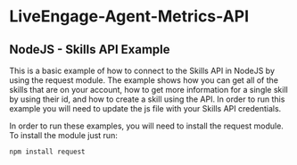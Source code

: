 # LiveEngage-Agent-Metrics-API

## NodeJS - Skills API Example
This is a basic example of how to connect to the Skills API in NodeJS by using the request module. The example shows how you can get all of the skills that are on your account, how to get more information for a single skill by using their id, and how to create a skill using the API. In order to run this example you will need to update the js file with your Skills API credentials.

In order to run these examples, you will need to install the request module. To install the module just run:

```sh
npm install request
```
